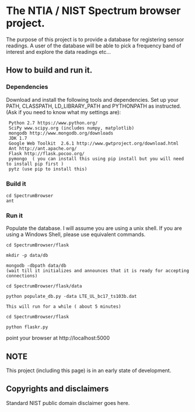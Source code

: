 <h1> The NTIA / NIST Spectrum browser project. </h1>

The purpose of this project is to provide a database for registering sensor readings. A user of the database will be able to pick a frequency
band of interest and explore the data readings etc...

<h2> How to build and run it. </h2>

<h3> Dependencies </h3>

Download and install the following tools and dependencies. Set up your PATH, CLASSPATH, LD_LIBRARY_PATH and PYTHONPATH as instructed. (Ask if you need 
 to know what my settings are):

     Python 2.7 https://www.python.org/
     SciPy www.scipy.org (includes numpy, matplotlib)
     mongodb http://www.mongodb.org/downloads
     JDK 1.7
     Google Web Toolkit  2.6.1 http://www.gwtproject.org/download.html
     Ant http://ant.apache.org/
     Flask http://flask.pocoo.org/
     pymongo  ( you can install this using pip install but you will need to install pip first )
     pytz (use pip to install this)

<h3> Build it </h3>

    cd SpectrumBrowser
    ant

<h3> Run it </h3>

 Populate the database. I will assume you are using a unix shell. If you are using a Windows Shell, please use equivalent commands.

    cd SpectrumBrowser/flask

    mkdir -p data/db

    mongodb -dbpath data/db
    (wait till it initializes and announces that it is ready for accepting connections)

    cd SpectrumBrowser/flask/data

    python populate_db.py -data LTE_UL_bc17_ts103b.dat

    This will run for a while ( about 5 minutes)

    cd SpectrumBrowser/flask

    python flaskr.py

point your browser at http://localhost:5000


<h2> NOTE </h2>

This project (including this page) is in an early state of development. 

<h2>Copyrights and disclaimers </h2>
Standard NIST public domain disclaimer goes here.
